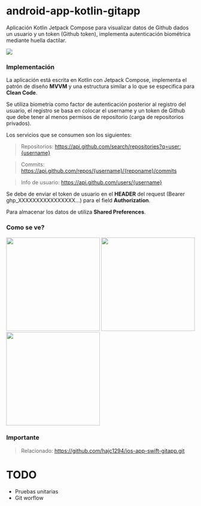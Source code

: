 # android-app-kotlin-gitapp

Aplicación Kotlin Jetpack Compose para visualizar datos de Github dados un usuario y un token (Github token), implementa autenticación biométrica mediante huella dactilar.

![](https://camo.githubusercontent.com/5f8e3380acd174df4d50a0a775642065ba60f00c49dfbd5a496882705dfd98d7/68747470733a2f2f696d672e736869656c64732e696f2f62616467652f2d4b6f746c696e2d3030393564353f7374796c653d666f722d7468652d6261646765266c6f676f3d6b6f746c696e266c6f676f436f6c6f723d666666)

### Implementación
La aplicación está escrita en Kotlin con Jetpack Compose, implementa el patrón de diseño **MVVM** y una estructura similar a lo que se especifica para **Clean Code**.

Se utiliza biometría como factor de autenticación posterior al registro del usuario, el registro se basa en colocar el username y un token de Github que debe tener al menos permisos de repositorio (carga de repositorios privados).

Los servicios que se consumen son los siguientes:

> Repositorios: https://api.github.com/search/repositories?q=user:{username}

> Commits: https://api.github.com/repos/{username}/{reponame}/commits

> Info de usuario: https://api.github.com/users/{username}

Se debe de enviar el token de usuario en el **HEADER** del request (Bearer ghp_XXXXXXXXXXXXXXXX...) para el field **Authorization**.

Para almacenar los datos de utiliza **Shared Preferences**.

### Como se ve?
<img src="https://user-images.githubusercontent.com/61942641/173165385-817e2639-a09e-4890-8963-0a8e0481308f.png" width="250">   <img src="https://user-images.githubusercontent.com/61942641/173165384-9deed020-cf23-42ab-be79-de0856180432.png" width="250">   <img src="https://user-images.githubusercontent.com/61942641/173165382-6407446b-6854-4267-97df-b8ed8151a205.png" width="250">

### Importante

> Relacionado: https://github.com/hajc1294/ios-app-swift-gitapp.git

# TODO

* Pruebas unitarias
* Git worflow
